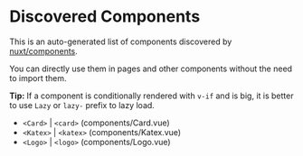 # Discovered Components

This is an auto-generated list of components discovered by [nuxt/components](https://github.com/nuxt/components).

You can directly use them in pages and other components without the need to import them.

**Tip:** If a component is conditionally rendered with `v-if` and is big, it is better to use `Lazy` or `lazy-` prefix to lazy load.

- `<Card>` | `<card>` (components/Card.vue)
- `<Katex>` | `<katex>` (components/Katex.vue)
- `<Logo>` | `<logo>` (components/Logo.vue)
